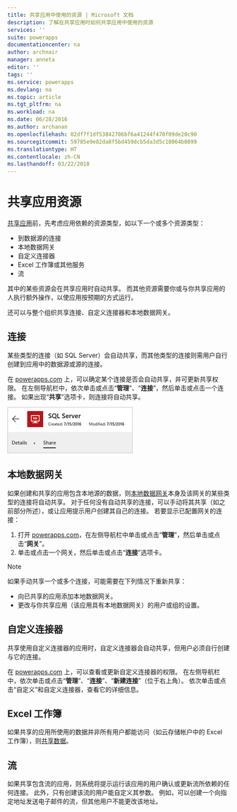 ```yaml
---
title: 共享应用中使用的资源 | Microsoft 文档
description: 了解在共享应用时如何共享应用中使用的资源
services: ''
suite: powerapps
documentationcenter: na
author: archnair
manager: anneta
editor: ''
tags: ''
ms.service: powerapps
ms.devlang: na
ms.topic: article
ms.tgt_pltfrm: na
ms.workload: na
ms.date: 06/28/2016
ms.author: archanan
ms.openlocfilehash: 02df7f1df53842706bf6a41244f470f09de20c90
ms.sourcegitcommit: 59785e9e82da8f5bd459dcb5da3d5c18064b0899
ms.translationtype: HT
ms.contentlocale: zh-CN
ms.lasthandoff: 03/22/2018
---
```

# <a name="share-app-resources"></a>共享应用资源
[共享应用](share-app.md)前，先考虑应用依赖的资源类型，如以下一个或多个资源类型：

* 到数据源的连接
* 本地数据网关
* 自定义连接器
* Excel 工作簿或其他服务
* 流

其中的某些资源会在共享应用时自动共享。 而其他资源需要你或与你共享应用的人执行额外操作，以使应用按预期的方式运行。

还可以与整个组织共享连接、自定义连接器和本地数据网关。

## <a name="connections"></a>连接
某些类型的连接（如 SQL Server）会自动共享，而其他类型的连接则需用户自行创建到应用中的数据源或源的连接。

在 [powerapps.com](https://web.powerapps.com) 上，可以确定某个连接是否会自动共享，并可更新共享权限。 在左侧导航栏中，依次单击或点击“**管理**”、“**连接**”，然后单击或点击一个连接。 如果出现“**共享**”选项卡，则连接将自动共享。

  ![连接详细信息页中的“共享”选项卡](./media/share-app-resources/shared-connections.png)

## <a name="on-premises-data-gateways"></a>本地数据网关
如果创建和共享的应用包含本地源的数据，则[本地数据网关](gateway-management.md)本身及该网关的某些类型的连接将自动共享。 对于任何没有自动共享的连接，可以手动将其共享（如之前部分所述），或让应用提示用户创建其自己的连接。 若要显示已配置网关的连接：

1. 打开 [powerapps.com](https://web.powerapps.com)，在左侧导航栏中单击或点击“**管理**”，然后单击或点击“**网关**”。
2. 单击或点击一个网关，然后单击或点击“**连接**”选项卡。

> [!NOTE]
> 如果手动共享一个或多个连接，可能需要在下列情况下重新共享：

* 向已共享的应用添加本地数据网关。
* 更改与你共享应用（该应用具有本地数据网关）的用户或组的设置。

## <a name="custom-connectors"></a>自定义连接器
共享使用自定义连接器的应用时，自定义连接器会自动共享，但用户必须自行创建与它的连接。

在 [powerapps.com](https://web.powerapps.com) 上，可以查看或更新自定义连接器的权限。 在左侧导航栏中，依次单击或点击“**管理**”、“**连接**”、“**新建连接**”（位于右上角）。 依次单击或点击“自定义”和自定义连接器，查看它的详细信息。

## <a name="excel-workbooks"></a>Excel 工作簿
如果共享的应用所使用的数据并非所有用户都能访问（如云存储帐户中的 Excel 工作簿），则[共享数据](share-app-data.md)。

## <a name="flows"></a>流
如果共享包含流的应用，则系统将提示运行该应用的用户确认或更新流所依赖的任何连接。 此外，只有创建该流的用户能自定义其参数。 例如，可以创建一个向指定地址发送电子邮件的流，但其他用户不能更改该地址。

